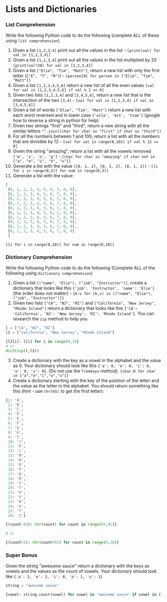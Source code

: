 # Lists and Dictionaries

### List Comprehension

Write the following Python code to do the following (complete ALL of these using `list comprehension`)

1. Given a list `[1,2,3,4]` print out all the values in the list - `[print(val) for val in [1,2,3,4]]`
2. Given a list `[1,2,3,4]` print out all the values in the list multiplied by 20 `[print(val*20) for val in [1,2,3,4]]`
3. Given a list `["Elie", "Tim", "Matt"]`, return a new list with only the first letter (`["E", "T", "M"]`) - `[person[0] for person in ["Elie", "Tim", "Matt"]]`
4. Given a list `[1,2,3,4,5,6]` return a new list of all the even values `[val for val in [1,2,3,4,5,6] if val % 2 == 0]`
5. Given two lists `[1,2,3,4]` and `[3,4,5,6]`, return a new list that is the intersection of the two `[3,4]` - `[val for val in [1,2,3,4] if val in [3,4,5,6]]`
6. Given a list of words `["Elie", "Tim", "Matt"]` return a new list with each word reversed and in lower case `['eile', 'mit', 'ttam']` (google how to reverse a string in python for help)
7. Given two strings "first" and "third", return a new string with all the similar letters `"".join([char for char in "first" if char in "third"])`
8. For all the numbers between 1 and 100, return a list with all the numbers that are divisible by 12 - `[val for val in range(0,101) if val % 12 == 0]`
9. Given the string "amazing", return a list with all the vowels removed `['m', 'z', 'n', 'g']` - `[char for char in "amazing" if char not in ["a", "e", "i", "o", "u"]]`
10. Generate a list with the value `[[0, 1, 2], [0, 1, 2], [0, 1, 2]]` - `[[i for i in range(0,3)] for num in range(0,3)]`
11. Generate a list with the value: 
```py
[
 [0, 1, 2, 3, 4, 5, 6, 7, 8, 9],
 [0, 1, 2, 3, 4, 5, 6, 7, 8, 9],
 [0, 1, 2, 3, 4, 5, 6, 7, 8, 9],
 [0, 1, 2, 3, 4, 5, 6, 7, 8, 9],
 [0, 1, 2, 3, 4, 5, 6, 7, 8, 9],
 [0, 1, 2, 3, 4, 5, 6, 7, 8, 9],
 [0, 1, 2, 3, 4, 5, 6, 7, 8, 9],
 [0, 1, 2, 3, 4, 5, 6, 7, 8, 9],
 [0, 1, 2, 3, 4, 5, 6, 7, 8, 9],
 [0, 1, 2, 3, 4, 5, 6, 7, 8, 9]
 ]
```

`[[i for i in range(0,10)] for num in range(0,10)]`

### Dictionary Comprehension

Write the following Python code to do the following (Complete ALL of the following using `dictionary comprehension`)

1. Given a list `[("name", "Elie"), ("job", "Instructor")]`, create a dictionary that looks like this `{'job': 'Instructor', 'name': 'Elie'}` (the order does not matter) - `{k:v for (k,v) in [("name", "Elie"), ("job", "Instructor")]}`
2. Given two lists `["CA", "NJ", "RI"]` and `["California", "New Jersey", "Rhode Island"]` return a dictionary that looks like this `{'CA': 'California', 'NJ': 'New Jersey', 'RI': 'Rhode Island'}`. You can research the `zip` method to help you. 

```py
l = ["CA", "NJ", "RI"]
l2 = ["California", "New Jersey", "Rhode Island"]

{l2[i]: l[i] for i in range(0,3)}
# or 
dict(zip(l,l2))
```
3. Create a dictionary with the key as a vowel in the alphabet and the value as 0. Your dictionary should look like this `{'a': 0, 'e': 0, 'i': 0, 'o': 0, 'u': 0}`. (Do not use the `fromkeys` method). `{char:0 for char in ["a","e","i","o","u"]}`
4. Create a dictionary starting with the key of the position of the letter and the value as the letter in the alphabet. You should return something like this (hint - use `chr(65)` to get the first letter):

```py
{1: 'A',
 2: 'B',
 3: 'C',
 4: 'D',
 5: 'E',
 6: 'F',
 7: 'G',
 8: 'H',
 9: 'I',
 10: 'J',
 11: 'K',
 12: 'L',
 13: 'M',
 14: 'N',
 15: 'O',
 16: 'P',
 17: 'Q',
 18: 'R',
 19: 'S',
 20: 'T',
 21: 'U',
 22: 'V',
 23: 'W',
 24: 'X',
 25: 'Y',
 26: 'Z'}

{(count-64): chr(count) for count in range(65,91)}

# or 

{(count+1): chr(count+65) for count in range(0,26)}
```

### Super Bonus

Given the string "awesome sauce" return a dictionary with the keys as vowels and the values as the count of vowels. Your dictionary should look like `{'a': 2, 'e': 3, 'i': 0, 'o': 1, 'u': 1}`

```py
string = "awesome sauce"

{vowel: string.count(vowel) for vowel in "awesome sauce" if vowel in ["a","e","i","o","u"]}

```

